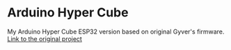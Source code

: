 # Arduino Hyper Cube

My Arduino Hyper Cube ESP32 version based on original Gyver's firmware.
[Link to the original project](https://alexgyver.ru/hypergyver)
